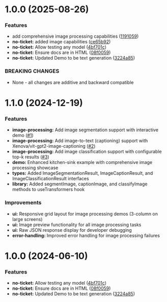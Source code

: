 # 1.0.0 (2025-08-26)


### Features

* add comprehensive image processing capabilities ([1191059](https://github.com/muhammaddadu/huggingface-transformers-react/commit/1191059487c9c37a0fa3cc01b03cd1a029093434))
* **no-ticket:** added image capabilities ([ce65b92](https://github.com/muhammaddadu/huggingface-transformers-react/commit/ce65b92930be754294e985b42bbafbe0204fc979))
* **no-ticket:** Allow testing any model ([4bf701c](https://github.com/muhammaddadu/huggingface-transformers-react/commit/4bf701cc2665d481dd54e7f714ab89f50796b1e1))
* **no-ticket:** Ensure docs are in HTML ([08f0059](https://github.com/muhammaddadu/huggingface-transformers-react/commit/08f0059942945d9c900a585c725b7956193c7d38))
* **no-ticket:** Updated Demo to be text generation ([3224a85](https://github.com/muhammaddadu/huggingface-transformers-react/commit/3224a85a50a291d9d29364ef7ba84d914368477f))


### BREAKING CHANGES

* None - all changes are additive and backward compatible

# 1.1.0 (2024-12-19)

### Features

* **image-processing:** Add image segmentation support with interactive demo ([#1](https://github.com/muhammaddadu/huggingface-transformers-react/issues/1))
* **image-processing:** Add image-to-text (captioning) support with Xenova/vit-gpt2-image-captioning ([#2](https://github.com/muhammaddadu/huggingface-transformers-react/issues/2))
* **image-processing:** Add image classification support with configurable top-k results ([#3](https://github.com/muhammaddadu/huggingface-transformers-react/issues/3))
* **demo:** Enhanced kitchen-sink example with comprehensive image processing showcase
* **types:** Added ImageSegmentationResult, ImageCaptionResult, and ImageClassificationResult interfaces
* **library:** Added segmentImage, captionImage, and classifyImage methods to useTransformers hook

### Improvements

* **ui:** Responsive grid layout for image processing demos (3-column on large screens)
* **ui:** Image preview functionality for all image processing tasks
* **ui:** Raw JSON response display for developer debugging
* **error-handling:** Improved error handling for image processing failures

# 1.0.0 (2024-06-10)

### Features

* **no-ticket:** Allow testing any model ([4bf701c](https://github.com/muhammaddadu/huggingface-transformers-react/commit/4bf701cc2665d481dd54e7f714ab89f50796b1e1))
* **no-ticket:** Ensure docs are in HTML ([08f0059](https://github.com/muhammaddadu/huggingface-transformers-react/commit/08f0059942945d9c900a585c725b7956193c7d38))
* **no-ticket:** Updated Demo to be text generation ([3224a85](https://github.com/muhammaddadu/huggingface-transformers-react/commit/3224a85a50a291d9d29364ef7ba84d914368477f))
